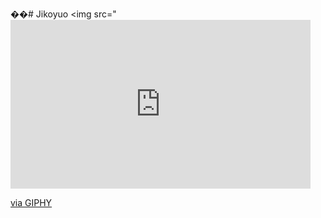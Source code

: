 ��#   J i k o y u o 
 
 <img src="<iframe src="https://giphy.com/embed/LpFCd53NGbSFmZqypH" width="480" height="270" frameBorder="0" class="giphy-embed" allowFullScreen></iframe><p><a href="https://giphy.com/gifs/woodchuck-chopping-wood-LpFCd53NGbSFmZqypH">via GIPHY</a></p>
